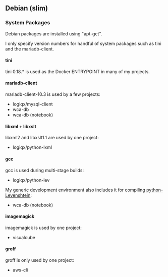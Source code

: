 ## Debian (slim)

### System Packages

Debian packages are installed using "apt-get".

I only specify version numbers for  handful of system packages such as tini and the mariadb-client.



#### tini

tini 0.18.\* is used as the Docker ENTRYPOINT in many of my projects.



#### mariadb-client

mariadb-client-10.3 is used by a few projects:

- logiqx/mysql-client
- wca-db
- wca-db (notebook)



#### libxml + libxslt

libxml2 and libxslt1.1 are used by one project:

- logiqx/python-lxml



#### gcc

gcc is used during multi-stage builds:

- logiqx/python-lev

My generic development environment also includes it for compiling [python-Levenshtein](pip/python-Levenshtein.md):

- wca-db (notebook)



#### imagemagick

imagemagick is used by one project:

- visualcube



#### groff

groff is only used by one project:

- aws-cli

